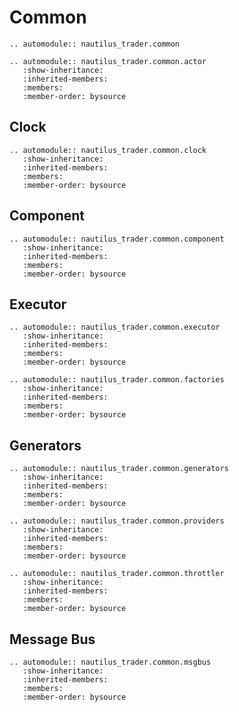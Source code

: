 # Common

```{eval-rst}
.. automodule:: nautilus_trader.common
```

```{eval-rst}
.. automodule:: nautilus_trader.common.actor
   :show-inheritance:
   :inherited-members:
   :members:
   :member-order: bysource
```

## Clock

```{eval-rst}
.. automodule:: nautilus_trader.common.clock
   :show-inheritance:
   :inherited-members:
   :members:
   :member-order: bysource
```

## Component

```{eval-rst}
.. automodule:: nautilus_trader.common.component
   :show-inheritance:
   :inherited-members:
   :members:
   :member-order: bysource
```

## Executor

```{eval-rst}
.. automodule:: nautilus_trader.common.executor
   :show-inheritance:
   :inherited-members:
   :members:
   :member-order: bysource
```

```{eval-rst}
.. automodule:: nautilus_trader.common.factories
   :show-inheritance:
   :inherited-members:
   :members:
   :member-order: bysource
```

## Generators

```{eval-rst}
.. automodule:: nautilus_trader.common.generators
   :show-inheritance:
   :inherited-members:
   :members:
   :member-order: bysource
```

```{eval-rst}
.. automodule:: nautilus_trader.common.providers
   :show-inheritance:
   :inherited-members:
   :members:
   :member-order: bysource
```

```{eval-rst}
.. automodule:: nautilus_trader.common.throttler
   :show-inheritance:
   :inherited-members:
   :members:
   :member-order: bysource
```

## Message Bus
```{eval-rst}
.. automodule:: nautilus_trader.common.msgbus
   :show-inheritance:
   :inherited-members:
   :members:
   :member-order: bysource
```
